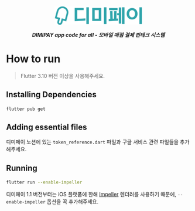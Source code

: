 <p align="center">
  <!-- <img src="https://user-images.githubusercontent.com/69508345/187920547-67f0be27-ea19-4419-b28a-60ade78bb4e3.png" height="50px"> -->
  <!-- <img src="https://user-images.githubusercontent.com/69508345/187921497-340f1969-cf92-452c-b070-20b1e168a336.png" height="50px"> -->
  <img src="https://raw.githubusercontent.com/dimipay/.github/main/profile/assets/logo-white.svg" height="50px">
  <p align="center"><b><i>DIMIPAY app code for all  -  모바일 매점 결제 핀테크 시스템</i></b></p>

</p>

# How to run

> Flutter 3.10 버전 이상을 사용해주세요.

## Installing Dependencies

```bash
flutter pub get
```

## Adding essential files

디미페이 노션에 있는 `token_reference.dart` 파일과 구글 서비스 관련 파일들을 추가해주세요.

## Running

```bash
flutter run --enable-impeller
```

디미페이 1.1 버전부터는 iOS 플랫폼에 한해 [Impeller](https://docs.flutter.dev/perf/impeller) 렌더러를 사용하기 때문에, `--enable-impeller` 옵션을 꼭 추가해주세요.

